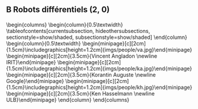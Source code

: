 ## B Robots différentiels (2, 0)

####

\begin{columns}
\begin{column}{0.5\textwidth}
\tableofcontents[currentsubsection, hideothersubsections, sectionstyle=show/shaded, subsectionstyle=show/shaded]
\end{column}
\begin{column}{0.5\textwidth}
\begin{minipage}[c][2cm]{1.5cm}\includegraphics[height=1.2cm]{imgs/people/va.jpg}\end{minipage}
\begin{minipage}[c][2cm]{3.5cm}{Vincent Angladon \newline IRIT}\end{minipage}
\begin{minipage}[c][2cm]{1.5cm}\includegraphics[height=1.2cm]{imgs/people/ka.jpg}\end{minipage}
\begin{minipage}[c][2cm]{3.5cm}{Korantin Auguste \newline Google}\end{minipage}
\begin{minipage}[c][2cm]{1.5cm}\includegraphics[height=1.2cm]{imgs/people/kh.jpg}\end{minipage}
\begin{minipage}[c][2cm]{3.5cm}{Ken Hasselmann \newline ULB}\end{minipage}
\end{column}
\end{columns}


